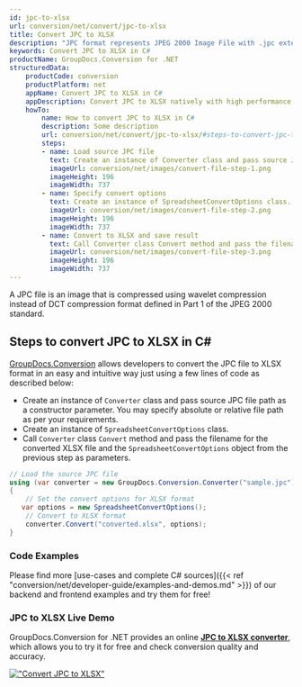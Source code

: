 ```yaml
---
id: jpc-to-xlsx
url: conversion/net/convert/jpc-to-xlsx
title: Convert JPC to XLSX
description: "JPC format represents JPEG 2000 Image File with .jpc extension. Learn how to convert JPC to XLSX file programmatically in C# language using GroupDocs.Conversion for .NET library."
keywords: Convert JPC to XLSX in C#
productName: GroupDocs.Conversion for .NET
structuredData:
    productCode: conversion
    productPlatform: net
    appName: Convert JPC to XLSX in C#
    appDescription: Convert JPC to XLSX natively with high performance using C# language and server side GroupDocs.Conversion for .NET APIs, without the use of any software like Microsoft or Open Office.
    howTo:
        name: How to convert JPC to XLSX in C# 
        description: Some description
        url: conversion/net/convert/jpc-to-xlsx/#steps-to-convert-jpc-to-xlsx-in-c
        steps:
        - name: Load source JPC file 
          text: Create an instance of Converter class and pass source JPC file path as a constructor parameter. You may specify absolute or relative file path as per your requirements. 
          imageUrl: conversion/net/images/convert-file-step-1.png
          imageHeight: 196
          imageWidth: 737
        - name: Specify convert options 
          text: Create an instance of SpreadsheetConvertOptions class.
          imageUrl: conversion/net/images/convert-file-step-2.png
          imageHeight: 196
          imageWidth: 737
        - name: Convert to XLSX and save result 
          text: Call Converter class Convert method and pass the filename for the converted HTML file and the SpreadsheetConvertOptions object from the previous step as parameters.
          imageUrl: conversion/net/images/convert-file-step-3.png
          imageHeight: 196
          imageWidth: 737
---
```


A JPC file is an image that is compressed using wavelet compression instead of DCT compression format defined in Part 1 of the JPEG 2000 standard.

## Steps to convert JPC to XLSX in C#

[GroupDocs.Conversion](https://products.groupdocs.com/conversion/net) allows developers to convert the JPC file to XLSX format in an easy and intuitive way just using a few lines of code as described below:

* Create an instance of `Converter` class and pass source JPC file path as a constructor parameter. You may specify absolute or relative file path as per your requirements. 
* Create an instance of `SpreadsheetConvertOptions` class.
* Call `Converter` class `Convert` method and pass the filename for the converted XLSX file and the `SpreadsheetConvertOptions` object from the previous step as parameters.

```csharp
// Load the source JPC file
using (var converter = new GroupDocs.Conversion.Converter("sample.jpc"))
{
    // Set the convert options for XLSX format
   var options = new SpreadsheetConvertOptions();
    // Convert to XLSX format
    converter.Convert("converted.xlsx", options);
}
```

### Code Examples

Please find more [use-cases and complete C# sources]({{< ref "conversion/net/developer-guide/examples-and-demos.md" >}}) of our backend and frontend examples and try them for free!

### JPC to XLSX Live Demo

GroupDocs.Conversion for .NET provides an online [**JPC to XLSX converter**](https://products.groupdocs.app/conversion/jpc-to-xlsx), which allows you to try it for free and check conversion quality and accuracy.

[!["Convert JPC to XLSX"](conversion/net/images/convert-to-xlsx/convert-jpc-to-xlsx.png)](https://products.groupdocs.app/conversion/jpc-to-xlsx)